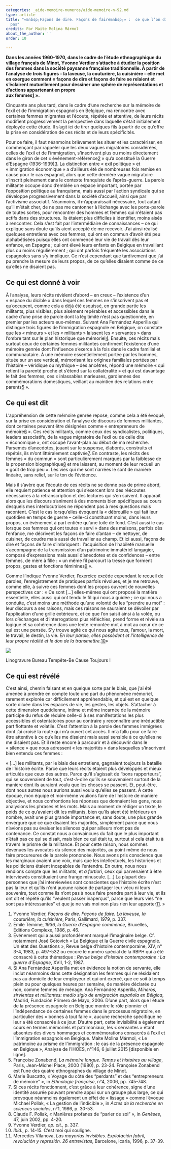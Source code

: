 ```yaml
---
categories: _aide-memoire-numeros/aide-memoire-n-92.md
type: article
title: "«&nbsp;Façons de dire. Façons de faire&nbsp;» :  ce que l’on dit et ce que l’on ne dit
  pas"
credits: Par Maite Molina Mármol
about_the_author: ''
order: 10

---
```

**Dans les années 1960-1970, dans le cadre de l’étude ethnographique du village français de Minot, Yvonne Verdier s’attache à étudier la position des femmes dans la société paysanne française traditionnelle. À partir de l’analyse de trois figures – la laveuse, la couturière, la cuisinière – elle met en exergue comment «&nbsp;façons de dire et façons de faire se relaient et s’éclairent mutuellement pour dessiner une sphère de représentations et d’actions appartenant en propre<br>aux femmes<a href="#footnote-1">1</a>&nbsp;».**

Cinquante ans plus tard, dans le cadre d’une recherche sur la mémoire de l’exil et de l’immigration espagnols en Belgique, ma rencontre avec certaines femmes migrantes et l’écoute, répétée et attentive, de leurs récits modifient progressivement la perspective dans laquelle s’était initialement déployée cette étude. Il s’agit ici de tirer quelques fils à partir de ce qu’offre la prise en considération de ces récits et de leurs spécificités.

Pour ce faire, il faut néanmoins brièvement les situer et les caractériser, en commençant par rappeler que les deux vagues migratoires considérées, celles de l’exil et de l’immigration, s’inscrivent plus ou moins directement dans le giron de cet «&nbsp;événement-référence[2](#footnote-2)&nbsp;» qu’a constitué la Guerre d’Espagne (1936-1939)[3](#footnote-3). La distinction entre «&nbsp;exil politique&nbsp;» et «&nbsp;immigration économique&nbsp;» a d’ailleurs été de nombreuses fois remise en cause pour le cas espagnol, alors que cette dernière vague migratoire s’inscrit pleinement dans le contexte franquiste de l’après-guerre. La parole militante occupe donc d’emblée un espace important, portée par l’opposition politique au franquisme, mais aussi par l’action syndicale qui se développe progressivement dans la société d’accueil, ainsi que par l’activisme associatif. Néanmoins, il m’apparaissait nécessaire, tout autant qu’il m’était cher, de ne pas me cantonner à l’échange avec les porte-parole de toutes sortes, pour rencontrer des hommes et femmes qui n’étaient pas actifs dans des structures. Ils étaient plus difficiles à identifier, moins aisés à rencontrer. Cela s’est fait par l’intermédiaire de connaissances – ce qui explique sans doute qu’ils aient accepté de me recevoir. J’ai ainsi réalisé quelques entretiens avec ces femmes, qui ont en commun d’avoir été peu alphabétisées puisqu’elles ont commencé leur vie de travail dès leur enfance, en Espagne ; qui ont élevé leurs enfants en Belgique en travaillant plus ou moins régulièrement ; qui ont parfois fréquenté les associations espagnoles sans s’y impliquer. Ce n’est cependant que tardivement que j’ai pu prendre la mesure de leurs propos, de ce qu’elles disaient comme de ce qu’elles ne disaient pas.

## Ce qui est donné à voir

À l’analyse, leurs récits révèlent d’abord – en creux – l’existence d’un «&nbsp;espace du dicible&nbsp;» dans lequel ces femmes ne s’inscrivent pas et qu’occupent, comme cela a déjà été esquissé, en grande partie les militants, plus visibles, plus aisément repérables et accessibles dans le cadre d’une prise de parole dont la légitimité n’est pas questionnée, en premier par les acteurs eux-mêmes. Suivant Ana Fernández Asperilla qui distingue trois figures de l’immigration espagnole en Belgique, on constate que les «&nbsp;mineurs&nbsp;» et les «&nbsp;militants&nbsp;» laissent les «&nbsp;servantes&nbsp;» dans l’ombre tant sur le plan historique que mémoriel[4](#footnote-4). Ensuite, ces récits mais surtout ceux de certaines femmes militantes confirment l’existence d’une mémoire genrée dont l’influence s’exerce à la fois dans le cadre familial et communautaire. À une mémoire essentiellement portée par les hommes, située sur un axe vertical, mémorisant les origines familiales portées par l’histoire – véridique ou mythique – des ancêtres, répond une mémoire «&nbsp;qui retient la parenté proche et s’étend sur la collatéralité&nbsp;» et qui est davantage le fait des femmes, ces «&nbsp;inlassables marieuses, gardiennes des commémorations domestiques, veillant au maintien des relations entre parents[5](#footnote-5)&nbsp;».

## Ce qui est dit

L’appréhension de cette mémoire genrée repose, comme cela a été évoqué, sur la prise en considération et l’analyse de discours de femmes militantes, dont certaines peuvent être désignées comme «&nbsp;entrepreneurs de mémoire[6](#footnote-6)&nbsp;». Ces récits militants, comme ceux des syndicalistes, politiques, leaders associatifs, de la vague migratoire de l’exil ou de celle dite «&nbsp;économique&nbsp;», ont occupé l’avant-plan au début de ma recherche. Parsemés d’anecdotes, jouant sur le suspense, élaborés, construits et répétés, ils m’ont littéralement captivée[7](#footnote-7). En contraste, les récits des femmes «&nbsp;du commun&nbsp;» sont particulièrement marqués par la faiblesse de la propension biographique[8](#footnote-8) et me laissent, au moment de leur recueil un «&nbsp;goût de trop peu&nbsp;». Les vies qui me sont narrées le sont de manière linéaire, sans relief, sur le ton de l’évidence.

Mais il s’avère que l’écoute de ces récits ne se donne pas de prime abord, elle requiert patience et attention qui s’exercent lors des réécoutes nécessaires à la retranscription et des lectures qui s’en suivent. Il apparaît alors que les discours s’animent à des moments bien spécifiques au cours desquels mes interlocutrices ne répondent pas à mes questions mais racontent. C’est le cas lorsqu’elles évoquent la «&nbsp;débrouille&nbsp;» qui fait leur quotidien en temps de guerre – celle-ci constituant moins, dans leurs propos, un événement à part entière qu’une toile de fond. C’est aussi le cas lorsque ces femmes qui ont toutes «&nbsp;servi&nbsp;» dans des maisons, parfois dès l’enfance, me décrivent les façons de faire d’antan – de nettoyer, de cuisiner, de coudre mais aussi de travailler au champ. Et ici aussi, façons de dire et façons de faire s’imbriquent : l’acquisition de l’habileté manuelle s’accompagne de la transmission d’un patrimoine immatériel langagier, composé d’expressions mais aussi d’anecdotes et de confidences – entre femmes, de mère à fille : «&nbsp;un même fil parcourt la tresse que forment propos, gestes et fonctions féminines[9](#footnote-9)&nbsp;».

Comme l’indique Yvonne Verdier, l’exercice excède cependant le recueil de paroles, l’enregistrement de pratiques parfois révolues, et je me retrouve, comme elle, à suivre ces femmes dont les propos ouvrent de nouvelles perspectives car : «&nbsp;Ce sont \[…\] elles-mêmes qui ont proposé la matière essentielle, elles aussi qui ont tendu le fil qui nous a guidée ; ce qui nous a conduite, c’est moins une méthode qu’une volonté de les “prendre au mot” : leur discours a ses raisons, mais ces raisons ne sauraient se dévoiler par l’application d’une grille extérieure, et ce que l’on saisit ainsi à la volée, ou lors d’échanges et d’interrogations plus réfléchies, prend forme et révèle sa logique et sa cohérence dans une lente remontée mot à mot au cœur de ce qui est une pensée. S’y trouve agité ce qui nous agite tous, l’amour, la mort, le travail, le destin, la vie. _En leur parole, elles possèdent et l’intelligence de leur propre réalité et le don de la transmettre._[10](#footnote-10)»

![](https://www.territoires-memoire.be/assets/uploads/p.8_BureauTempete-BeCauseToujours.jpg)

<span class="img-copyright">Linogravure Bureau Tempête-Be Cause Toujours !</span>

## Ce qui est révélé

C’est ainsi, chemin faisant et en quelque sorte par le biais, que j’ai été amenée à prendre en compte toute une part du phénomène mémoriel, rarement explorée car difficilement appréhendable, et qui est en quelque sorte diluée dans les espaces de vie, les gestes, les objets. S’attacher à cette dimension quotidienne, intime et même incarnée de la mémoire participe du refus de réduire celle-ci à ses manifestations les plus accessibles et ostentatoires pour au contraire y reconnaître une irréductible part flottante et volatile. C’est l’attention à la parole des femmes immigrées dont j’ai croisé la route qui m’a ouvert cet accès. Il m’a fallu pour ce faire être attentive à ce qu’elles me disaient mais aussi sensible à ce qu’elles ne me disaient pas. Et il reste encore à parcourir et à découvrir dans le «&nbsp;silence&nbsp;» que nous adressent «&nbsp;les majorités&nbsp;» dans lesquelles s’inscrivent bien entendu ces femmes :

«&nbsp;\[…\] les militants, par le biais des entretiens, gagnaient toujours la bataille de l’histoire écrite. Parce que leurs récits étaient plus développés et mieux articulés que ceux des autres. Parce qu’il s’agissait de “bons rapporteurs”, qui se souvenaient de tout, c’est-à-dire qu’ils se souvenaient surtout de la manière dont ils auraient voulu que les choses se passent. Et, peut-être, dont nous autres nous aurions aussi voulu qu’elles se passent. À cette époque, mon équipe et moi-même voulions faire de l’histoire de manière objective, et nous confrontions les réponses que donnaient les gens, nous analysions les phrases et les mots. Mais au moment de rédiger un texte, le poids de ce qu’avaient dit les militants, bien qu’ils aient été inférieurs en nombre, avait une plus grande importance et, sans doute, une plus grande envergure que ce que disaient les majorités, simplement parce que nous n’avions pas su évaluer les silences qui par ailleurs n’ont pas de contenance. Ce constat nous a convaincues du fait que le plus important n’était pas ce qui se disait, mais bien ce qui était tu, surtout si cela était tu à travers le prisme de la militance. Et pour cette raison, nous sommes devenues les avocates du silence des majorités, au point même de nous faire procureures de la parole prononcée. Nous avons pris conscience que les marginaux avaient une voix, mais que les intellectuels, les historiens et les politiciens étaient incapables de l’entendre. En outre, nous nous rendions compte que les militants, et _a fortiori_, ceux qui parvenaient à être interviewés constituaient une frange minuscule. \[…\] La plupart des personnes que j’ai interviewées sont conscientes que l’histoire écrite n’est pas la leur et qu’ils n’ont aucune raison de partager leur vécu ni leurs souvenirs, tout comme ils n’ont pas à nous faire prendre part à leur vie, et ils ont dit et répété qu’ils “veulent passer inaperçus”, parce que leurs vies “ne sont pas intéressantes” et que je ne vais moi non plus rien leur apporter[11](#footnote-11).&nbsp;»

 1. Yvonne Verdier, _Façons de dire. Façons de faire. La laveuse, la couturière, la cuisinière_, Paris, Gallimard, 1979, p. 337.
 2. Émile Témime, _1936,_ _la Guerre d’Espagne commence_, Bruxelles, Éditions Complexe, 1986, p. 46.
 3. Événement qui a aussi profondément marqué l’imaginaire belge. Cf. notamment José Gotovich «&nbsp;La Belgique et la Guerre civile espagnole. Un état des Questions&nbsp;», Revue belge d’histoire contemporaine, XIV, n° 3-4, 1983, p. 497-532 ou encore le numéro spécial de la RBPH qui a été consacré à cette thématique : _Revue belge d’histoire contemporaine : La guerre d’Espagne_, XVII, 1-2, 1987.
 4. Si Ana Fernández Asperilla met en évidence la notion de servante, elle inclut néanmoins dans cette désignation les femmes qui ne résidaient pas au domicile de leur employeur et qui ont exercé, que ce soit à temps plein ou pour quelques heures par semaine, de manière déclarée ou non, comme femmes de ménage. Ana Fernández Asperilla, _Mineros, sirvientas et militantes: medio siglo de emigración española en Bélgica_, Madrid, Fundación Primero de Mayo, 2006. D’une part, alors que l’étude de la présence espagnole en Belgique montre le rôle pionnier et l’indépendance de certaines femmes dans le processus migratoire, en particulier des «&nbsp;bonnes à tout faire&nbsp;», aucune recherche spécifique ne leur a été consacrée à ce jour. D’autre part, cette invisibilité a également cours en termes mémoriels et patrimoniaux, les «&nbsp;servantes&nbsp;» étant absentes des divers hommages et commémorations consacrés à l’exil et l’immigration espagnols en Belgique. Maite Molina Mármol, «&nbsp;Le patrimoine au prisme de l’immigration : le cas de la présence espagnole en Belgique&nbsp;», Analyse de l’IHOES, n°146, 6 juillet 2015 \[disponible en ligne\].
 5. Françoise Zonabend, _La mémoire longue. Temps et histoires au village_, Paris, Jean-Michel Place, 2000 (1980), p. 23-24. Françoise Zonabend est l’une des quatre ethnographes du village de Minot.
 6. Marie Buscatto, «&nbsp;Voyage du côté des “perdants” et des “entrepreneurs de mémoire”&nbsp;», in _Ethnologie française_, n°4, 2006, pp. 745-748.
 7. Si ces récits fonctionnent, c’est grâce à leur cohérence, signe d’une identité assurée pouvant prendre appui sur un groupe plus large, ce qui provoque néanmoins également un effet de «&nbsp;lissage&nbsp;» comme l’évoque Michael Pollak, «&nbsp;La gestion de l’indicible&nbsp;», in _Actes de la recherche en sciences sociales_, n°1, 1986, p. 30-53.
 8. Claude F. Poliak, «&nbsp;Manières profanes de “parler de soi”&nbsp;», in _Genèses_, 47, juin 2002, pp. 4-20.
 9. Yvonne Verdier, _op. cit.,_ p. 337.
10. _Ibid._, p. 14-15. C’est moi qui souligne.
11. Mercedes Vilanova, _Las mayorías invisibles. Explotación fabril, revolución y represión. 26 entrevistas_, Barcelone, Icaria, 1996, p. 37-39.